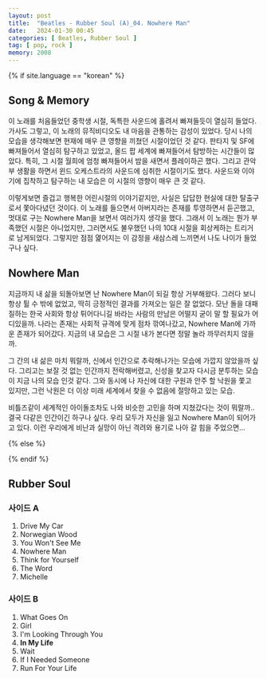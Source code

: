 ```yaml
---
layout: post
title:  "Beatles - Rubber Soul (A)_04. Nowhere Man"
date:   2024-01-30 00:45
categories: [ Beatles, Rubber Soul ]
tag: [ pop, rock ]
memory: 2008
---
```


{% if site.language == "korean" %}

## Song & Memory

이 노래를 처음들었던 중학생 시절, 독특한 사운드에 홀려서 빠져들듯이 열심히 들었다. 가사도 그렇고, 이 노래의 뮤직비디오도 내 마음을 관통하는 감성이 있었다. 당시 나의 모습을 생각해보면 현재에 매우 큰 영향을 끼쳤던 시절이었던 것 같다. 판타지 및 SF에 빠져들어서 열심히 탐구하고 있었고, 올드 팝 세계에 빠져들어서 탐방하는 시간들이 많았다. 특히, 그 시절 월희에 엄청 빠져들어서 밤을 새면서 플레이하곤 했다. 그리고 관악부 생활을 하면서 윈드 오케스트라의 사운드에 심취한 시절이기도 했다. 사운드와 이야기에 집착하고 탐구하는 내 모습은 이 시절의 영향이 매우 큰 것 같다.

이렇게보면 즐겁고 행복한 어린시절의 이야기같지만, 사실은 답답한 현실에 대한 탈출구로서 쫓아다녔던 것이다. 이 노래를 들으면서 아버지라는 존재를 투영하면서 듣곤했고, 멋대로 구는 Nowhere Man을 보면서 여러가지 생각을 했다. 그래서 이 노래는 뭔가 부족했던 시절은 아니었지만, 그러면서도 불우했던 나의 10대 시절을 회상케하는 트리거로 남게되었다. 그렇지만 점점 엹어지는 이 감정을 새삼스레 느끼면서 나도 나이가 들었구나 싶다.

## Nowhere Man

지금까지 내 삶을 되돌아보면 난 Nowhere Man이 되길 항상 거부해왔다. 그러다 보니 항상 튈 수 밖에 없었고, 딱히 긍정적인 결과를 가져오는 일은 잘 없었다. 모난 돌을 대패질하는 한국 사회와 항상 튀어다니길 바라는 사람의 만남은 어떨지 굳이 말 할 필요가 어디있을까. 나라는 존재는 사회적 규격에 맞게 점차 깎여나갔고, Nowhere Man에 가까운 존재가 되어갔다. 지금의 내 모습은 그 시절 내가 본다면 정말 놀라 까무러치지 않을까.

 그 간의 내 삶은 마치 뭐랄까, 신에서 인간으로 추락해나가는 모습에 가깝지 않았을까 싶다. 그리고는 보잘 것 없는 인간까지 전락해버렸고, 신성을 찾고자 다시금 분투하는 모습이 지금 나의 모습 인것 같다. 그와 동시에 나 자신에 대한 구원과 안주 할 낙원을 쫓고 있지만, 그런 낙원은 더 이상 미래 세계에서 찾을 수 없음에 절망하고 있는 모습.

 비틀즈같이 세계적인 아이돌조차도 나와 비슷한 고민을 하며 지쳤갔다는 것이 뭐랄까.. 결국 다같은 인간이긴 하구나 싶다. 우리 모두가 자신을 잃고 Nowhere Man이 되어가고 있다. 이런 우리에게 비난과 실망이 아닌 격려와 용기로 나아 갈 힘을 주었으면...

{% else %}

{% endif %}

## Rubber Soul

### 사이드 A

1. Drive My Car
2. Norwegian Wood
3. You Won't See Me
4. Nowhere Man
5. Think for Yourself
6. The Word
7. Michelle

### 사이드 B

1. What Goes On
2. Girl
3. I'm Looking Through You
4. **In My Life**
5. Wait
6. If I Needed Someone
7. Run For Your Life